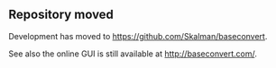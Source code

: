 ## Repository moved

Development has moved to https://github.com/Skalman/baseconvert.

See also the online GUI is still available at http://baseconvert.com/.
